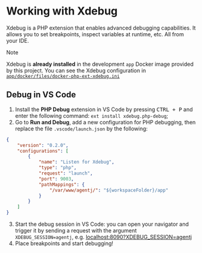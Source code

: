 # Working with Xdebug

Xdebug is a PHP extension that enables advanced debugging capabilities. It allows you to set breakpoints, inspect variables at runtime, etc. All from your IDE.

> [!NOTE]
> Xdebug is **already installed** in the development `app` Docker image provided by this project. You can see the Xdebug configuration in [`app/docker/files/docker-php-ext-xdebug.ini`](/app/docker/files/docker-php-ext-xdebug.ini)

## Debug in VS Code

1. Install the **PHP Debug** extension in VS Code by pressing <kbd>CTRL + P</kbd> and enter the following command: `ext install xdebug.php-debug`;
2. Go to **Run and Debug**, add a new configuration for PHP debugging, then replace the file `.vscode/launch.json` by the following:
```json
{
    "version": "0.2.0",
    "configurations": [
        {
            "name": "Listen for Xdebug",
            "type": "php",
            "request": "launch",
            "port": 9003,
            "pathMappings": {
                "/var/www/agentj/": "${workspaceFolder}/app"
            }
        }
    ]
}
```
3. Start the debug session in VS Code: you can open your navigator and trigger it by sending a request with the argument `XDEBUG_SESSION=agentj`, e.g. [localhost:8090?XDEBUG\_SESSION=agentj](http://localhost:8090?XDEBUG_SESSION=agentj)
4. Place breakpoints and start debugging!
